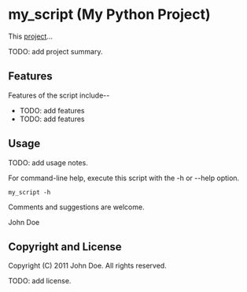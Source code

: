 my_script (My Python Project)
=============================

This [project](http://github.com/)...

TODO: add project summary.


Features
--------

Features of the script include--

* TODO: add features
* TODO: add features


Usage
-----

TODO: add usage notes.

For command-line help, execute this script with the -h or --help option.

    my_script -h

Comments and suggestions are welcome.

John Doe


Copyright and License
---------------------

Copyright (C) 2011 John Doe.  All rights reserved.

TODO: add license.

